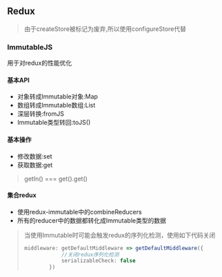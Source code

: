 ## Redux

> 由于createStore被标记为废弃,所以使用configureStore代替

### ImmutableJS

用于对redux的性能优化

#### 基本API

- 对象转成Immutable对象:Map
- 数组转成Immutable数组:List
- 深层转换:fromJS
- Immutable类型转回:toJS()

#### 基本操作

- 修改数据:set
- 获取数据:get

> getIn() === get().get()

#### 集合redux

- 使用redux-immutable中的combineReducers
- 所有的reducer中的数据都转化成Immutable类型的数据



> 当使用Immutable时可能会触发redux的序列化检测，使用如下代码关闭
>
> ```ts
> middleware: getDefaultMiddleware => getDefaultMiddleware({
>             //关闭redux序列化检测
>             serializableCheck: false
>         })
> ```


